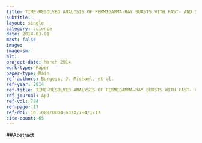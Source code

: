 ```yaml
---
title: TIME-RESOLVED ANALYSIS OF FERMIGAMMA-RAY BURSTS WITH FAST- AND SLOW-COOLED SYNCHROTRON PHOTON MODELS
subtitle: 
layout: single
category: science
date: 2014-03-01
mast: false
image: 
image-sm: 
alt: 
project-date: March 2014
work-type: Paper
paper-type: Main
ref-authors: Burgess, J. Michael, et al.
ref-year: 2014
ref-title: TIME-RESOLVED ANALYSIS OF FERMIGAMMA-RAY BURSTS WITH FAST- AND SLOW-COOLED SYNCHROTRON PHOTON MODELS
ref-journal: ApJ
ref-vol: 784
ref-page: 17
ref-doi: 10.1088/0004-637X/784/1/17
cite-count: 65
---
```



##Abstract
